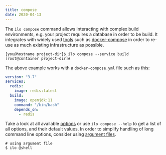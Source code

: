 ```yaml
---
title: compose
date: 2020-04-13
---
```


The `ilo compose` command allows interacting with complex build environments, e.g. your project requires a database in order to be build. It integrates with widely used [tools](./runtimes) such as [docker-compose](https://docs.docker.com/compose/) in order to re-use as much existing infrastructure as possible.

```shell script
[you@hostname project-dir]$ ilo compose --service build
[root@container project-dir]#
```

The above example works with a `docker-compose.yml` file such as this:

```yaml
version: "3.7"
services:
  redis:
    image: redis:latest
  build:
    image: openjdk:11
    command: "/bin/bash"
    depends_on:
      - redis
```

Take a look at all available [options](./options) or use `ilo compose --help` to get a list of all options, and their default values. In order to simplify handling of long command line options, consider using [argument files](../usage/argument-files).

```shell script
# using argument file
$ ilo @shell
```
